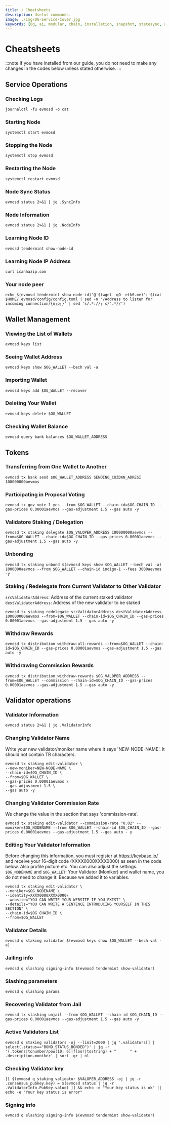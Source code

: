 ```yaml
---
title: ⤴️ Cheatsheets
description: Useful commands.
image: ./img/0G-Service-Cover.jpg
keywords: [0g, ai, modular, chain, installation, snapshot, statesync, update]
---
```


# Cheatsheets 
:::note
If you have installed from our guide, you do not need to make any changes in the codes below unless stated otherwise.
:::

## Service Operations

### Checking Logs
```
journalctl -fu evmosd -o cat
```

### Starting Node
```
systemctl start evmosd
```

### Stopping the Node
```
systemctl stop evmosd
```

### Restarting the Node
```
systemctl restart evmosd
```

### Node Sync Status
```
evmosd status 2>&1 | jq .SyncInfo
```

### Node Information
```
evmosd status 2>&1 | jq .NodeInfo
```

### Learning Node ID
```
evmosd tendermint show-node-id
```

### Learning Node IP Address
```
curl icanhazip.com
```

### Your node peer
```
echo $(evmosd tendermint show-node-id)'@'$(wget -qO- eth0.me)':'$(cat $HOME/.evmosd/config/config.toml | sed -n '/Address to listen for incoming connection/{n;p;}' | sed 's/.*://; s/".*//')
```

## Wallet Management

### Viewing the List of Wallets
```
evmosd keys list
```

### Seeing Wallet Address
```
evmosd keys show $OG_WALLET --bech val -a
```

### Importing Wallet
```
evmosd keys add $OG_WALLET --recover
```

### Deleting Your Wallet
```
evmosd keys delete $OG_WALLET
```

### Checking Wallet Balance
```
evmosd query bank balances $OG_WALLET_ADDRESS
```

## Tokens

### Transferring from One Wallet to Another
```
evmosd tx bank send $OG_WALLET_ADDRESS SENDING_CUZDAN_ADRESI 100000000aevmos
```

### Participating in Proposal Voting
```
evmosd tx gov vote 1 yes --from $OG_WALLET --chain-id=$OG_CHAIN_ID --gas-prices 0.00001aevmos --gas-adjustment 1.5 --gas auto -y
```

### Validatore Staking / Delegation
```
evmosd tx staking delegate $OG_VALOPER_ADDRESS 100000000aevmos --from=$OG_WALLET --chain-id=$OG_CHAIN_ID --gas-prices 0.00001aevmos --gas-adjustment 1.5 --gas auto -y
```
### Unbonding
```
evmosd tx staking unbond $(evmosd keys show $OG_WALLET --bech val -a) 1000000aevmos --from $OG_WALLET --chain-id indigo-1 --fees 3000aevmos -y
```

### Staking / Redelegate from Current Validator to Other Validator
`srcValidatorAddress`: Address of the current staked validator
`destValidatorAddress`: Address of the new validator to be staked
```
evmosd tx staking redelegate srcValidatorAddress destValidatorAddress 100000000aevmos --from=$OG_WALLET --chain-id=$OG_CHAIN_ID --gas-prices 0.00001aevmos --gas-adjustment 1.5 --gas auto -y
```

### Withdraw Rewards
```
evmosd tx distribution withdraw-all-rewards --from=$OG_WALLET --chain-id=$OG_CHAIN_ID --gas-prices 0.00001aevmos --gas-adjustment 1.5 --gas auto -y
```

### Withdrawing Commission Rewards

```
evmosd tx distribution withdraw-rewards $OG_VALOPER_ADDRESS --from=$OG_WALLET --commission --chain-id=$OG_CHAIN_ID --gas-prices 0.00001aevmos --gas-adjustment 1.5 --gas auto -y
```

## Validator operations

### Validator Information
```
evmosd status 2>&1 | jq .ValidatorInfo
```

### Changing Validator Name
Write your new validator/moniker name where it says 'NEW-NODE-NAME'. It should not contain TR characters.
```
evmosd tx staking edit-validator \
--new-moniker=NEW-NODE-NAME \
--chain-id=$OG_CHAIN_ID \
--from=$OG_WALLET \
--gas-prices 0.00001aevmos \
--gas-adjustment 1.5 \
--gas auto -y
```

### Changing Validator Commission Rate
We change the value in the section that says 'commission-rate'.
```
evmosd tx staking edit-validator --commission-rate "0.02" --moniker=$OG_NODENAME --from $OG_WALLET --chain-id $OG_CHAIN_ID --gas-prices 0.00001aevmos --gas-adjustment 1.5 --gas auto - y
```

### Editing Your Validator Information
Before changing this information, you must register at https://keybase.io/ and receive your 16-digit code (XXXX0000XXXX0000) as seen in the code below. Also profile picture etc. You can also adjust the settings.
`$OG_NODENAME` and `$OG_WALLET`: Your Validator (Moniker) and wallet name, you do not need to change it. Because we added it to variables.
```
evmosd tx staking edit-validator \
--moniker=$OG_NODENAME \
--identity=XXXX0000XXXX0000\
--website="YOU CAN WRITE YOUR WEBSITE IF YOU EXIST" \
--details="YOU CAN WRITE A SENTENCE INTRODUCING YOURSELF IN THIS SECTION" \
--chain-id=$OG_CHAIN_ID \
--from=$OG_WALLET
```

### Validator Details
```
evmosd q staking validator $(evmosd keys show $OG_WALLET --bech val -a)
```

### Jailing info
```
evmosd q slashing signing-info $(evmosd tendermint show-validator)
```

### Slashing parameters
```
evmosd q slashing params
```

### Recovering Validator from Jail
```
evmosd tx slashing unjail --from $OG_WALLET --chain-id $OG_CHAIN_ID --gas-prices 0.00001aevmos --gas-adjustment 1.5 --gas auto -y
```

### Active Validators List
```
evmosd q staking validators -oj --limit=2000 | jq '.validators[] | select(.status=="BOND_STATUS_BONDED")' | jq -r '(.tokens|tonumber/pow(10; 6)|floor|tostring) + " 	 " + .description.moniker' | sort -gr | nl
```

### Checking Validator key
```
[[ $(evmosd q staking validator $VALOPER_ADDRESS -oj | jq -r .consensus_pubkey.key) = $(evmosd status | jq -r .ValidatorInfo.PubKey.value) ]] && echo -e "Your key status is ok" || echo -e "Your key status is error"
```

### Signing info
```
evmosd q slashing signing-info $(evmosd tendermint show-validator)
```
